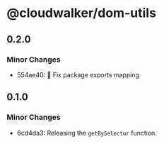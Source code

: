 # @cloudwalker/dom-utils

## 0.2.0

### Minor Changes

- 554ae40: 🐛 Fix package exports mapping

## 0.1.0

### Minor Changes

- 6cd4da3: Releasing the `getBySelector` function.
